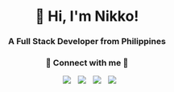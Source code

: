 <h1 align="center">👋 Hi, I'm Nikko!</h1>

<h3 align="center">A Full Stack Developer from Philippines</h3>

<h3 align="center" >🤝 Connect with me 🤝</h3>

<p align="center">
    <div align="center">
        <a style="margin-left: 10px;"  target="_blank" href="https://www.linkedin.com/in/nikko-atuan">
            <img src="https://img.icons8.com/doodle/40/000000/linkedin--v1.png" /></a>
        <a style="margin-left: 10px;" target="_blank" href="https://stackoverflow.com/users/20042121/erxril-owl">
            <img src="https://img.icons8.com/external-tal-revivo-color-tal-revivo/40/000000/external-stack-overflow-is-a-question-and-answer-site-for-professional-logo-color-tal-revivo.png" /></a>
        <a style="margin-left: 10px;" target="_blank" href="https://github.com/ErxrilOwl">
            <img src="https://img.icons8.com/doodle/40/000000/github--v1.png" /></a>
        <a style="margin-left: 10px;" target="_blank" href="https://www.hackerrank.com/profile/erxrilowl">
            <img src="https://img.icons8.com/doodle/40/000000/hackerrank--v1.png" /></a>
    </div>
</p>
            
